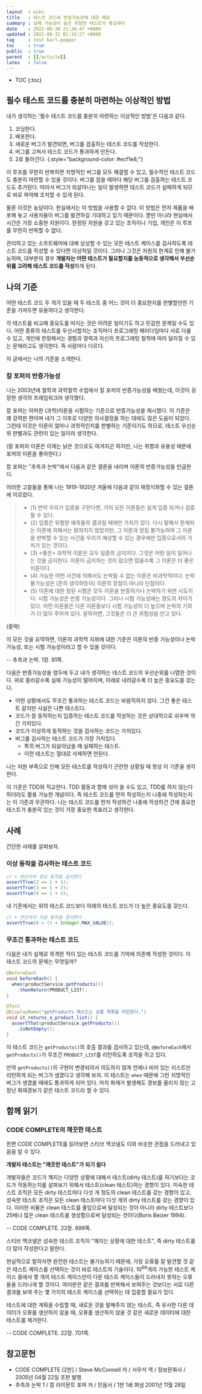 ```yaml
---
layout  : wiki
title   : 테스트 코드와 반증가능성에 대한 메모
summary : 실패 가능성이 높은 위험한 테스트가 중요하다
date    : 2022-08-30 21:36:47 +0900
updated : 2022-08-31 01:33:27 +0900
tag     : test karl-popper
toc     : true
public  : true
parent  : [[/article]]
latex   : false
---
```

* TOC
{:toc}

## 필수 테스트 코드를 충분히 마련하는 이상적인 방법

내가 생각하는 '필수 테스트 코드를 충분히 마련하는 이상적인 방법'은 다음과 같다.

1. 코딩한다.
2. 배포한다.
3. 새로운 버그가 발견되면, 버그를 검출하는 테스트 코드를 작성한다.
4. 버그를 고쳐서 테스트 코드가 통과하게 만든다.
5. 2로 돌아간다.
{:style="background-color: #ecf1e8;"}

이 루프를 무한히 반복하면 치명적인 버그를 모두 해결할 수 있고, 필수적인 테스트 코드도 충분히 마련할 수 있을 것이다.
버그를 잡을 때마다 해당 버그를 검출하는 테스트 코드도 추가된다.
따라서 버그가 되살아나는 일이 발생하면 테스트 코드가 실패하게 되므로 바로 파악해 조치할 수 있게 된다.

물론 이것은 농담이다. 현실에서는 이 방법을 사용할 수 없다.
이 방법은 먼저 제품을 배포해 놓고 사용자들이 버그를 발견하길 기대하고 있기 때문이다.
뿐만 아니라 현실에서 시간은 가장 소중한 자원이다.
한정된 자원을 갖고 있는 조직이나 기업, 개인은 이 루프를 무한히 반복할 수 없다.

관리하고 있는 소프트웨어에 대해 상상할 수 있는 모든 테스트 케이스를 검사하도록 테스트 코드를 작성할 수 있다면 이상적일 것이다.
그러나 그것은 자원의 한계로 인해 불가능하며,
대부분의 경우 **개발자는 어떤 테스트가 필요할지를 능동적으로 생각해서 우선순위를 고려해 테스트 코드를 작성**하게 된다.


## 나의 기준

어떤 테스트 코드 두 개가 있을 때 두 테스트 중 어느 것이 더 중요한지를 판별할만한 기준을 가져두면 유용하다고 생각한다.

각 테스트를 비교해 중요도를 따지는 것은 어려운 일이기도 하고 민감한 문제일 수도 있다.
어떤 종류의 테스트를 우선시할지는 조직마다 프로그래밍 패러다임마다 서로 다를 수 있고,
개인에 한정해서는 경험과 경력과 자신의 프로그래밍 철학에 따라 달라질 수 있는 문제라고도 생각한다.
즉 사람마다 다르다.

이 글에서는 나의 기준을 소개한다.

### 칼 포퍼의 반증가능성

나는 2003년에 철학과 과학철학 수업에서 칼 포퍼의 반증가능성을 배웠는데, 이것이 굉장한 생각의 프레임워크라 생각했다.

칼 포퍼는 어떠한 (과학)이론을 시험하는 기준으로 반증가능성을 제시했다.
이 기준은 꽤 강력한 편이며 내가 그 이후로 다양한 의사결정을 하는 데에도 많은 도움이 되었다.
그런데 이것은 이론이 얼마나 과학적인지를 판별하는 기준이기도 하므로, 테스트 우선순위 판별과도 관련이 있는 일이라 생각한다.

(칼 포퍼의 이론은 이제는 낡은 것으로도 여겨지곤 하지만, 나는 취향과 유용성 때문에 포퍼의 이론을 좋아한다.)

칼 포퍼는 "추측과 논박"에서 다음과 같은 결론을 내리며 이론의 반증가능성을 언급한다.

>
이러한 고찰들을 통해 나는 1919-1920년 겨울에 다음과 같이 재정식화할 수 있는 결론에 이르렀다.
>
> - (1) 만약 우리가 입증을 구한다면, 거의 모든 이론들은 쉽게 입증 되거나 검증될 수 있다.
> - (2) 입증은 위험한 예측들의 결과일 때에만 가치가 있다. 다시 말해서 문제되는 이론에 의해서는 밝혀지지 않았지만, 그 이론과 양립 불가능하여 그 이론을 반박할 수 있는 사건을 우리가 예상할 수 있는 경우에만 입증으로서의 가치가 있는 것이다.
> - (3) \<좋은> 과학적 이론은 모두 일종의 금지이다. 그것은 어떤 일이 일어나는 것을 금지한다. 이론이 금지하는 것이 많으면 많을수록 그 이론은 더 좋은 이론이다.
> - (4) 가능한 어떤 사건에 의해서도 논박될 수 없는 이론은 비과학적이다. 논박 불가능성은 (흔히 생각하듯이) 이론의 장점이 아니라 단점이다.
> - (5) 이론에 대한 참된 시험은 모두 이론을 반증하거나 논박하기 위한 시도이다. 시험 가능성은 반증 가능성이다. 그러나 시험 가능성에는 정도의 차이가 있다. 어떤 이론들은 다른 이론들보다 시험 가능성이 더 높으며 논박의 기회가 더 많이 주어져 있다. 말하자면, 그것들은 더 큰 위험성을 안고 있다.
>
(중략)
>
이 모든 것을 요약하면, 이론의 과학적 지위에 대한 기준은 이론의 반증 가능성이나 논박 가능성, 또는 시험 가능성이라고 할 수 있을 것이다.
>
-- 추측과 논박. 1장. 81쪽.

다음은 반증가능성을 염두에 두고 내가 생각하는 테스트 코드의 우선순위를 나열한 것이다.
위로 올라갈수록 실패 가능성이 떨어지며, 아래로 내려갈수록 더 높은 중요도를 갖는다.

- 어떤 상황에서도 무조건 통과하는 테스트 코드는 바람직하지 않다. 그건 좋은 테스트 같지만 사실은 나쁜 테스트다.
- 코드가 잘 동작하는지 입증하는 테스트 코드를 작성하는 것은 상대적으로 쉬우며 약간 가치있다.
- 코드가 이상하게 동작하는 것을 검사하는 코드는 가치있다.
- 버그를 검사하는 테스트 코드가 가장 가치있다.
    - 특히 버그가 되살아났을 때 실패하는 테스트.
    - 이런 테스트는 절대로 삭제하면 안된다.

나는 자원 부족으로 인해 모든 테스트를 작성하기 곤란한 상황일 때 항상 이 기준을 생각한다.

이 기준은 TDD와 직교한다.
TDD 활동과 함께 섞어 쓸 수도 있고, TDD를 하지 않는다 하더라도 활용 가능한 개념이다.
즉 테스트 코드를 먼저 작성하는지 나중에 작성하는지는 이 기준과 무관하다.
나는 테스트 코드를 먼저 작성하건 나중에 작성하건 간에 중요한 테스트가 충분히 있는 것이 가장 중요한 목표라고 생각한다.

## 사례

간단한 사례를 살펴보자.

### 이상 동작을 검사하는 테스트 코드

```java
// + 연산자의 정상 동작을 검사한다
assertTrue(2 == 1 + 1);
assertTrue(3 == 1 + 2);
assertTrue(4 == 1 + 3);
```

내 기준에서는 위의 테스트 코드보다 아래의 테스트 코드가 더 높은 중요도를 갖는다.

```java
// + 연산자의 이상 동작을 검사한다
assertTrue(0 > (1 + Integer.MAX_VALUE));
```


### 무조건 통과하는 테스트 코드

다음은 내가 실제로 목격한 적이 있는 테스트 코드를 기억에 의존해 작성한 것이다.
이 테스트 코드의 문제는 무엇일까?

```java
@BeforeEach
void beforeEach() {
  when(productService.getProducts())
    .thenReturn(PRODUCT_LIST);
}

@Test
@DisplayName("getProducts 메소드는 상품 목록을 리턴한다.")
void it_returns_a_product_list() {
  assertThat(productService.getProducts())
    .isNotEmpty();
}
```

이 테스트 코드는 `getProducts()`의 호출 결과를 검사하고 있는데, `@BeforeEach`에서 `getProducts()`가 무조건 `PRODUCT_LIST`를 리턴하도록 조작을 하고 있다.

만약 `getProducts()`의 구현이 변경되어서 의도하지 않게 언제나 비어 있는 리스트만 리턴하게 되는 버그가 생겼다고 생각해 보자.
이 테스트는 `when` 때문에 그런 치명적인 버그가 생겼을 때에도 통과하게 되어 있다.
마치 화재가 발생해도 경보를 울리지 않는 고장난 화재경보기 같은 테스트 코드라 할 수 있다.

## 함께 읽기
### CODE COMPLETE의 깨끗한 테스트

한편 CODE COMPLETE를 읽어보면 스티브 맥코넬도 이와 비슷한 관점을 드러내고 있음을 알 수 있다.

>
**개발자 테스트는 "깨끗한 테스트"가 되기 쉽다**
>
개발자들은 코드가 깨지는 다양한 상황에 대해서 테스트(dirty 테스트)를 하기보다는 코드가 작동하는지를 살펴보기 위해서 테스트(clean 테스트)하는 경향이 있다.
미숙한 테스트 조직은 모든 dirty 테스트마다 다섯 개 정도의 clean 테스트를 갖는 경향이 있고,
성숙한 테스트 조직은 모든 clean 테스트마다 다섯 개의 dirty 테스트를 갖는 경향이 있다.
이러한 비율은 clean 테스트를 줄임으로써 달성되는 것이 아니라 dirty 테스트보다 25배나 많은 clean 테스트를 생성함으로써 달성되는 것이다(Boris Beizer 1994).
>
-- CODE COMPLETE. 22장. 699쪽.

스티브 맥코넬은 성숙한 테스트 조직이 "깨지는 상황에 대한 테스트", 즉 dirty 테스트를 더 많이 작성한다고 말한다.

>
현실적으로 말하자면 완전한 테스트는 불가능하기 때문에, 가장 오류를 잘 발견할 것 같은 테스트 케이스를 선택하는 것이 바로 테스트의 기술이다.
10<sup>66</sup>개의 가능한 테스트 케이스 중에서 몇 개의 테스트 케이스만이 다른 테스트 케이스들이 드러내지 못하는 오류들을 드러나게 할 것이다.
여러분은 같은 결과를 반복해서 보여주는 것보다는 서로 다른 결과를 보여 주는 몇 가지의 테스트 케이스를 선택하는 데 집중할 필요가 있다.
>
테스트에 대한 계획을 수립할 때, 새로운 것을 말해주지 않는 테스트, 즉 유사한 다른 데이터가 오류를 생산하지 않을 때,
오류를 생산하지 않을 것 같은 새로운 데이터에 대한 테스트를 제거한다.
>
-- CODE COMPLETE. 22장. 701쪽.


## 참고문헌

- CODE COMPLETE [2판] / Steve McConnell 저 / 서우석 역 / 정보문화사 / 2005년 04월 22일 초판 발행
- 추측과 논박 1 / 칼 라이문트 포퍼 저 / 민음사 / 1판 1쇄 펴냄 2001년 11월 28일


